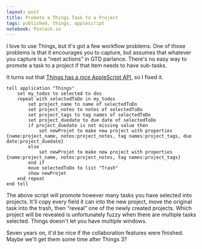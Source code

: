 ```yaml
---
layout: post
title: Promote a Things Task to a Project
tags: published, things, applescript
notebook: Postach.io
---
```


I love to use Things, but it's got a few workflow problems. One of those problems is that it encourages you to capture, but assumes that whatever you capture is a “next actions” in GTD parlance. There's no easy way to promote a task to a project if that item needs to have sub-tasks.

It turns out that [Things has a nice AppleScript API](http://downloads.culturedcode.com/things/download/ThingsAppleScriptGuide.pdf), so I fixed it.

```AppleScript
tell application "Things"
    set my_todos to selected to dos
    repeat with selectedToDo in my_todos
        set project_name to name of selectedToDo
        set project_notes to notes of selectedToDo
        set project_tags to tag names of selectedToDo
        set project_duedate to due date of selectedToDo
        if project_duedate is not missing value then
            set newProjet to make new project with properties {name:project_name, notes:project_notes, tag names:project_tags, due date:project_duedate}
        else
            set newProjet to make new project with properties {name:project_name, notes:project_notes, tag names:project_tags}
        end if
        move selectedToDo to list "Trash"
        show newProjet
    end repeat
end tell
```

The above script will promote however many tasks you have selected into projects. It'll copy every field it can into the new project, move the original task into the trash, then “reveal” one of the newly created projects. Which project will be revealed is unfortunately fuzzy when there are multiple tasks selected. Things doesn't let you have multiple windows.

Seven years on, it'd be nice if the collaboration features were finished. Maybe we'll get them some time after Things 3?
